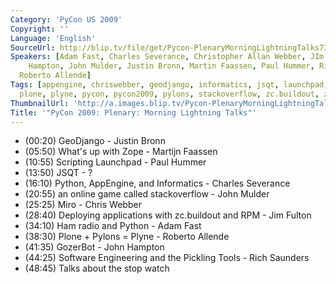 ```yaml
---
Category: 'PyCon US 2009'
Copyright: ''
Language: 'English'
SourceUrl: http://blip.tv/file/get/Pycon-PlenaryMorningLightningTalks730.mp4
Speakers: [Adam Fast, Charles Severance, Christopher Allan Webber, JIm Fulton, John
    Hampton, John Mulder, Justin Bronn, Martin Faassen, Paul Hummer, Richard T. Saunders,
  Roberto Allende]
Tags: [appengine, chriswebber, geodjango, informatics, jsqt, launchpad, miro, pickling,
  plone, plyne, pycon, pycon2009, pylons, stackoverflow, zc.buildout, zope]
ThumbnailUrl: 'http://a.images.blip.tv/Pycon-PlenaryMorningLightningTalks730-226.jpg'
Title: '"PyCon 2009: Plenary: Morning Lightning Talks"'
---
```

  * (00:20) GeoDjango - Justin Bronn 
  * (05:50) What's up with Zope - Martijn Faassen 
  * (10:55) Scripting Launchpad - Paul Hummer 
  * (13:50) JSQT - ? 
  * (16:10) Python, AppEngine, and Informatics - Charles Severance 
  * (20:55) an online game called stackoverflow - John Mulder 
  * (25:25) Miro - Chris Webber 
  * (28:40) Deploying applications with zc.buildout and RPM - Jim Fulton 
  * (34:10) Ham radio and Python - Adam Fast 
  * (38:30) Plone + Pylons = Plyne - Roberto Allende 
  * (41:35) GozerBot - John Hampton 
  * (44:25) Software Engineering and the Pickling Tools - Rich Saunders 
  * (48:45) Talks about the stop watch 

